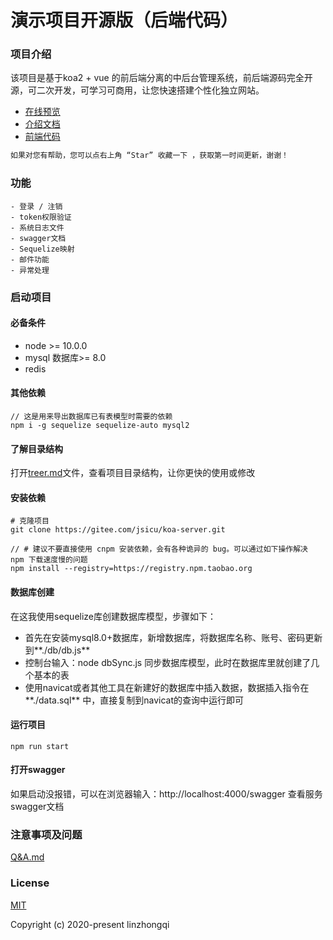 # 演示项目开源版（后端代码）

### 项目介绍

该项目是基于koa2 + vue 的前后端分离的中后台管理系统，前后端源码完全开源，可二次开发，可学习可商用，让您快速搭建个性化独立网站。

- [在线预览](http://demo.udoudou.cn/#/login?redirect=%2F)
- [介绍文档](https://blog.csdn.net/qq_38734862/category_10091564.html?spm=1001.2014.3001.5482)
- [前端代码](https://gitee.com/jsicu/vue-client)

```markdown
如果对您有帮助，您可以点右上角 “Star” 收藏一下 ，获取第一时间更新，谢谢！
```



### 功能

```
- 登录 / 注销
- token权限验证
- 系统日志文件
- swagger文档
- Sequelize映射
- 邮件功能
- 异常处理
```



### 启动项目

#### 必备条件

- node >= 10.0.0
-  mysql 数据库>= 8.0
-  redis



#### 其他依赖

```shell
// 这是用来导出数据库已有表模型时需要的依赖
npm i -g sequelize sequelize-auto mysql2
```



#### 了解目录结构

打开[treer.md](./treer.me)文件，查看项目目录结构，让你更快的使用或修改



#### 安装依赖

```shell
# 克隆项目
git clone https://gitee.com/jsicu/koa-server.git

// # 建议不要直接使用 cnpm 安装依赖，会有各种诡异的 bug。可以通过如下操作解决 npm 下载速度慢的问题
npm install --registry=https://registry.npm.taobao.org
```



#### 数据库创建

在这我使用sequelize库创建数据库模型，步骤如下：

- 首先在安装mysql8.0+数据库，新增数据库，将数据库名称、账号、密码更新到**./db/db.js**
- 控制台输入：node dbSync.js 同步数据库模型，此时在数据库里就创建了几个基本的表
- 使用navicat或者其他工具在新建好的数据库中插入数据，数据插入指令在**./data.sql** 中，直接复制到navicat的查询中运行即可



#### 运行项目

```shell
npm run start
```



#### 打开swagger

如果启动没报错，可以在浏览器输入：http://localhost:4000/swagger 查看服务swagger文档



### 注意事项及问题

[Q&A.md](./Q&A.md)



### License

[MIT](https://github.com/jsicu/koa-server/blob/master/LICENSE)

Copyright (c) 2020-present linzhongqi






